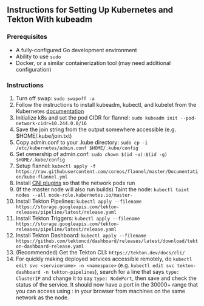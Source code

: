## Instructions for Setting Up Kubernetes and Tekton With kubeadm

### Prerequisites

- A fully-configured Go development environment
- Ability to use `sudo`
- Docker, or a similar containerization tool (may need additional
  configuration)

### Instructions

1. Turn off swap: `sudo swapoff -a`
2. Follow the instructions to install kubeadm, kubectl, and kubelet from
   the Kubernetes [documentation](https://kubernetes.io/docs/setup/production-environment/tools/kubeadm/install-kubeadm/)
3. Initialize k8s and set the pod CIDR for flannel: `sudo kubeadm init --pod-network-cidr=10.244.0.0/16`
4. Save the join string from the output somewhere accessible
   (e.g. $HOME/.kube/join.txt)
5. Copy admin.conf to your .kube directory: `sudo cp -i /etc/kubernetes/admin.conf $HOME/.kube/config`
6. Set ownership of admin.conf: `sudo chown $(id -u):$(id -g) $HOME/.kube/config`
7. Setup flannel: `kubectl apply -f https://raw.githubusercontent.com/coreos/flannel/master/Documentation/kube-flannel.yml`
8. Install [CNI plugins](https://medium.com/@liuyutong2921/network-failed-to-find-plugin-bridge-in-path-opt-cni-bin-70e7156ceb0b)
so that the network pods run
8. (If the master node will also run builds) Taint the node: ```kubectl taint nodes --all node-role.kubernetes.io/master-```
9. Install Tekton Pipelines: `kubectl apply --filename https://storage.googleapis.com/tekton-releases/pipeline/latest/release.yaml`
10. Install Tekton Triggers: `kubectl apply --filename https://storage.googleapis.com/tekton-releases/pipeline/latest/release.yaml`
11. Install Tekton Dashboard: `kubectl apply --filename https://github.com/tektoncd/dashboard/releases/latest/download/tekton-dashboard-release.yaml`
12. (Recommended) Get the Tekton CLI: `https://tekton.dev/docs/cli/`
13. For quickly making deployed services accessible remotely, do
    `kubectl edit svc <servicename> -n <namespace>` (e.g. `kubectl edit
svc tekton-dashboard -n tekton-pipelines`), search for a line that says
`type: ClusterIP` and change it to say `type: NodePort`, then save and
check the status of the service. It should now have a port in the 30000+
range that you can access using <IP>:<PORT> in your browser from
machines on the same network as the node.

